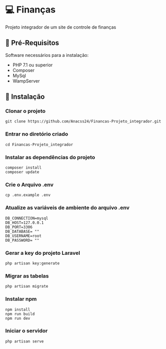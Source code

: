 


# 💻 Finanças  

Projeto integrador de um site de controle de finanças


## 🚀 Pré-Requisitos 

Software necessários para a instalação:

<ul>
 <li>PHP 7.1 ou superior</li>
 <li>Composer</li>
 <li>MySql</li>
 <li>WampServer</li>
</ul>

## 🔧 Instalação

### Clonar o projeto
```
git clone https://github.com/Anacss24/Financas-Projeto_integrador.git 
```
### Entrar no diretório criado 
```
cd Financas-Projeto_integrador
```
### Instalar as dependências do projeto
```
composer install
composer update
```

### Crie o Arquivo .env
```
cp .env.example .env
```
### Atualize as variáveis de ambiente do arquivo .env
```
DB_CONNECTION=mysql
DB_HOST=127.0.0.1
DB_PORT=3306
DB_DATABASE= ""
DB_USERNAME=root
DB_PASSWORD= ""
```

### Gerar a key do projeto Laravel
```
php artisan key:generate
```

### Migrar as tabelas 
```
php artisan migrate
```
### Instalar npm
```
npm install
npm run build
npm run dev
```

### Iniciar o servidor
```
php artisan serve
```
 
 








